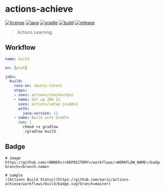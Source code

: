 # actions-achieve

[![license](https://img.shields.io/badge/license-MIT-green.svg?style=flat&logo=github)](https://www.mit-license.org)
[![java](https://img.shields.io/badge/java-11-brightgreen.svg?style=flat&logo=java)](https://www.oracle.com/java/technologies/javase-downloads.html)
[![gradle](https://img.shields.io/badge/gradle-5.6.2-brightgreen.svg?style=flat&logo=gradle)](https://docs.gradle.org/5.6.2/userguide/installation.html)
[![build](https://github.com/aaric/actions-achieve/workflows/build/badge.svg)](https://github.com/aaric/actions-achieve/actions)
[![release](https://img.shields.io/badge/release-0.1.1-blue.svg)](https://github.com/aaric/actions-achieve/releases)

> Actions Learning.

## Workflow

```yaml
name: build

on: [push]

jobs:
  build:
    runs-on: ubuntu-latest
    steps:
    - uses: actions/checkout@v2
    - name: Set up JDK 11
      uses: actions/setup-java@v1
      with:
        java-version: 11
    - name: Build with Gradle
      run: |
        chmod +x gradlew
        ./gradlew build
```

## Badge

```text
# image
https://github.com/<OWNER>/<REPOSITORY>/workflows/<WORKFLOW_NAME>/badge.svg?branch=<branch-name>

# sample
![Actions Build Status](https://github.com/aaric/actions-achieve/workflows/build/badge.svg?branch=master)
```
